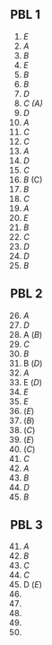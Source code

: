 ## PBL 1

1. *E*
2. *A*
3. *B*
4. *E*
5. *B*
6. *B*
7. *D*
8. *C (A)*
9. *D*
10. *A*
11. *C*
12. *C*
13. *A*
14. *D*
15. *C*
16. *B* (C)
17. *B*
18. *C*
19. *A*
20. *E*
21. *B*
22. *C*
23. *D*
24. *D*
25. *B*

## PBL 2

26. *A*
27. *D*
28. A (*B*)
29. *C*
30. *B*
31. B (*D*)
32. *A*
33. E (*D*)
34. *E*
35. *E*
36. (*E*)
37. (*B*)
38. (*C*)
39. (*E*)
40. (*C*)
51. *C*
52. *A*
53. *B*
54. *D*
55. *B*

## PBL 3
41. *A*
42. *B*
43. *C*
44. *C*
45. D (*E*)
46. 
47. 
48. 
49. 
50. 
